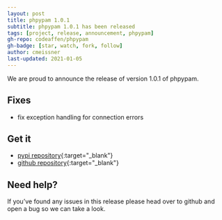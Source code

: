 ```yaml
---
layout: post
title: phpypam 1.0.1
subtitle: phpypam 1.0.1 has been released
tags: [project, release, announcement, phpypam]
gh-repo: codeaffen/phpypam
gh-badge: [star, watch, fork, follow]
author: cmeissner
last-updated: 2021-01-05
---
```


We are proud to announce the release of version 1.0.1 of phpypam.

## Fixes

- fix exception handling for connection errors

## Get it

- [pypi repository](https://pypi.org/project/phpypam/){:target="_blank"}
- [github repository](https://github.com/codeaffen/phpypam){:target="_blank"}

## Need help?

If you’ve found any issues in this release please head over to github and open a bug so we can take a look.

